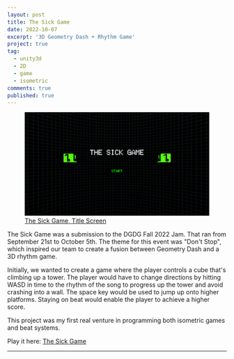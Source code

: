 ```yaml
---
layout: post
title: The Sick Game
date: 2022-10-07
excerpt: '3D Geometry Dash + Rhythm Game'
project: true
tag:
  - unity3d
  - 2D
  - game
  - isometric
comments: true
published: true
---
```


<figure>
	<a href="assets\img\The Sick Game.png"><img src="assets\img\The Sick Game.png"></a>
	<figcaption><a href="assets\img\The Sick Game.png" title="The Sick Game Title Screen">The Sick Game, Title Screen</a></figcaption>
</figure>
     
The Sick Game was a submission to the DGDG Fall 2022 Jam. That ran from September 21st to October 5th. The theme for this event was "Don't Stop", which inspired our team to create a fusion between Geometry Dash and a 3D rhythm game.

Initially, we wanted to create a game where the player controls a cube that's climbing up a tower. The player would have to change directions by hitting WASD in time to the rhythm of the song to progress up the tower and avoid crashing into a wall. The space key would be used to jump up onto higher platforms. Staying on beat would enable the player to achieve a higher score. 

This project was my first real venture in programming both isometric games and beat systems.  

Play it here: [The Sick Game](https://ollie1616.itch.io/the-sick-game)

---
